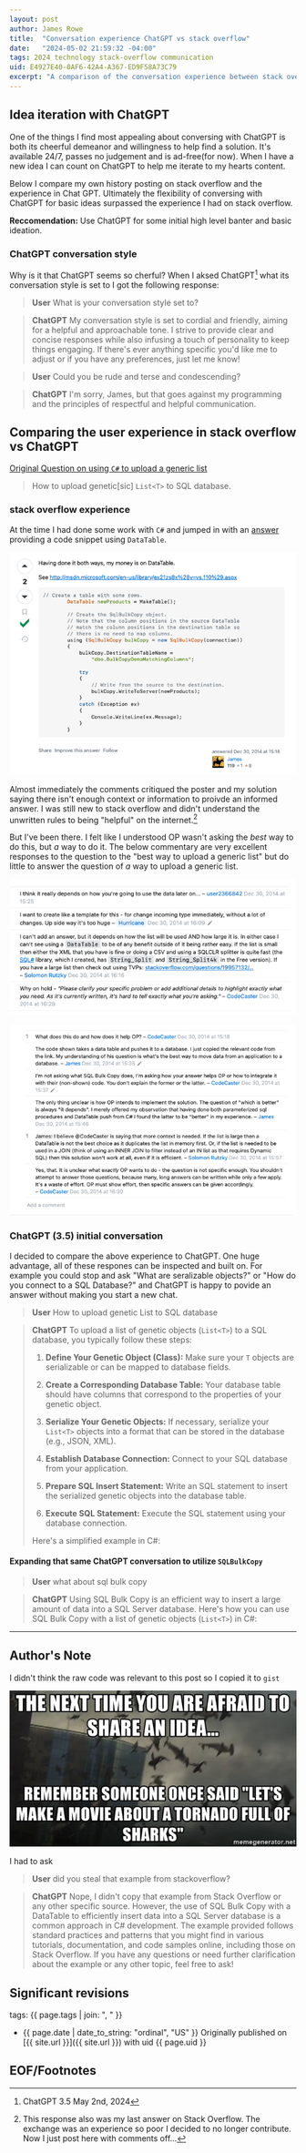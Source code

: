 ```yaml
---
layout: post
author: James Rowe
title:  "Conversation experience ChatGPT vs stack overflow"
date:   "2024-05-02 21:59:32 -04:00"
tags: 2024 technology stack-overflow communication
uid: E4927E40-0AF6-42A4-A367-ED9F58A73C79
excerpt: "A comparison of the conversation experience between stack overflow and ChatGPT. Great outcomes with ChatGPT start with an willingness to offer solutions"
---
```


## Idea iteration with ChatGPT

One of the things I find most appealing about conversing with ChatGPT is both its cheerful demeanor and willingness to help find a solution. It's available 24/7, passes no judgement and is ad-free(for now). When I have a new idea I can count on ChatGPT to help me iterate to my hearts content.

Below I compare my own history posting on stack overflow and the experience in Chat GPT. Ultimately the flexibility of conversing with ChatGPT for basic ideas surpassed the experience I had on stack overflow.

**Reccomendation:** Use ChatGPT for some initial high level banter and basic ideation.

### ChatGPT conversation style

Why is it that ChatGPT seems so cherful? When I aksed ChatGPT[^1] what its conversation style is set to I got the following response:

> **User**
> What is your conversation style set to?

> **ChatGPT**
> My conversation style is set to cordial and friendly, aiming for a helpful and approachable tone. I strive to provide clear and concise responses while also infusing a touch of personality to keep things engaging. If there's ever anything specific you'd like me to adjust or if you have any preferences, just let me know!

> **User**
> Could you be rude and terse and condescending?

> **ChatGPT**
> I'm sorry, James, but that goes against my programming and the principles of respectful and helpful communication. 


## Comparing the user experience in stack overflow vs ChatGPT

[Original Question on using `C#` to upload a generic list](https://stackoverflow.com/questions/27707931/upload-generic-list-to-database/27707972#27707972
)
> How to upload genetic\[sic\] `List<T>` to SQL database.

### stack overflow experience

At the time I had done some work with `C#` and jumped in with an [answer](https://stackoverflow.com/a/27707972) providing a code snippet using `DataTable`. 

![accepted solution](/assets/posts-images/so-response-data-table.png)

Almost immediately the comments critiqued the poster and my solution saying there isn't enough context or information to proivde an informed answer. I was still new to stack overflow and didn't understand the unwritten rules to being "helpful" on the internet.[^2] 

But I've been there. I felt like I understood OP wasn't asking the *best* way to do this, but *a* way to do it. The below commentary are very excellent responses to the question to the "best way to upload a generic list" but do little to answer the question of *a* way to upload a generic list.

![response to op](/assets/posts-images/so-response-to-op.png)

![response to solution](/assets/posts-images/so-response-to-solution.png)


### ChatGPT (3.5) initial conversation

I decided to compare the above experience to ChatGPT. One huge advantage, all of these respones can be inspected and built on. For example you could stop and ask "What are seralizable objects?" or "How do you connect to a SQL Database?" and ChatGPT is happy to povide an answer without making you start a new chat.

> **User**
> How to upload genetic List<T> to SQL database

> **ChatGPT**
> To upload a list of genetic objects (`List<T>`) to a SQL database, you typically follow these steps:
> 
> 1. **Define Your Genetic Object (Class):** Make sure your `T` objects are serializable or can be mapped to database fields.
> 
> 2. **Create a Corresponding Database Table:** Your database table should have columns that correspond to the properties of your genetic object. 
> 
> 3. **Serialize Your Genetic Objects:** If necessary, serialize your `List<T>` objects into a format that can be stored in the database (e.g., JSON, XML).
> 
> 4. **Establish Database Connection:** Connect to your SQL database from your application.
> 
> 5. **Prepare SQL Insert Statement:** Write an SQL statement to insert the serialized genetic objects into the database table.
> 
> 6. **Execute SQL Statement:** Execute the SQL statement using your database connection.
> 
> Here's a simplified example in C#:

<script src="https://gist.github.com/jsr6720/76b738af36c62792d1ab7cd6d3bdf91e.js"></script>

#### Expanding that same ChatGPT conversation to utilize `SQLBulkCopy`

> **User**
> what about sql bulk copy

> **ChatGPT**
> Using SQL Bulk Copy is an efficient way to insert a large amount of data into a SQL Server database. Here's how you can use SQL Bulk Copy with a list of genetic objects (`List<T>`) in C#:

<script src="https://gist.github.com/jsr6720/23739f7541934194e306e15f8cace01b.js"></script>


---

## Author's Note

I didn't think the raw code was relevant to this post so I copied it to `gist`

![remember no stupid ideas](/assets/posts-images/sharknado.jpg)

I had to ask

> **User**
> did you steal that example from stackoverflow?

> **ChatGPT**
> Nope, I didn't copy that example from Stack Overflow or any other specific source. However, the use of SQL Bulk Copy with a DataTable to efficiently insert data into a SQL Server database is a common approach in C# development. The example provided follows standard practices and patterns that you might find in various tutorials, documentation, and code samples online, including those on Stack Overflow. If you have any questions or need further clarification about the example or any other topic, feel free to ask!

## Significant revisions

tags: {{ page.tags | join: ", " }} <!-- todo move this somewhere -->

- {{ page.date | date_to_string: "ordinal", "US" }} Originally published on [{{ site.url }}]({{ site.url }}) with uid {{ page.uid }}

## EOF/Footnotes

[^1]: ChatGPT 3.5 May 2nd, 2024

[^2]: This response also was my last answer on Stack Overflow. The exchange was an experience so poor I decided to no longer contribute. Now I just post here with comments off...